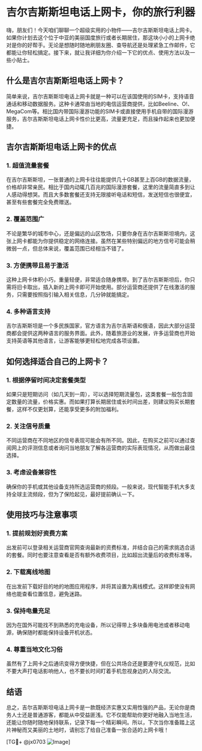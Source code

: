 # 吉尔吉斯斯坦电话上网卡，你的旅行利器

嗨，朋友们！今天咱们聊聊一个超级实用的小物件——吉尔吉斯斯坦电话上网卡。如果你计划去这个位于中亚的美丽国度旅行或者长期居住，那这块小小的上网卡绝对是你的好帮手。无论是想随时随地刷朋友圈、查导航还是处理紧急工作邮件，它都能让你轻松搞定。接下来，就让我详细为你介绍一下它的优点、使用方法以及一些小贴士。

## 什么是吉尔吉斯斯坦电话上网卡？

简单来说，吉尔吉斯斯坦电话上网卡就是一种可以在该国使用的SIM卡，支持语音通话和移动数据服务。这种卡通常由当地的电信运营商提供，比如Beeline、O!、MegaCom等。相比国内带国际漫游功能的SIM卡或直接使用手机自带的国际漫游服务，吉尔吉斯斯坦电话上网卡性价比更高，流量更充足，而且操作起来也更加便捷。

## 吉尔吉斯斯坦电话上网卡的优点

### 1. **超值流量套餐**
   在吉尔吉斯斯坦，一张普通的上网卡往往能提供几十GB甚至上百GB的数据流量，价格却非常亲民。相比于国内动辄几百兆的国际漫游套餐，这里的流量简直多到让人感动得想哭。而且大多数套餐还支持无限接听电话和短信，发送短信也很便宜，甚至有些套餐完全免费赠送。

### 2. **覆盖范围广**
   不论是繁华的城市中心，还是偏远的山区牧场，只要你身在吉尔吉斯斯坦境内，这张上网卡都能为你提供稳定的网络连接。虽然在某些特别偏远的地方信号可能会稍微弱一点，但总体来说，覆盖范围已经相当不错了。

### 3. **方便携带且易于激活**
   这种上网卡体积小巧，重量轻便，非常适合随身携带。到了吉尔吉斯斯坦后，你只需将旧卡取出，插入新的上网卡即可开始使用。部分运营商还提供了在线激活的服务，只需要按照指引输入相关信息，几分钟就能搞定。

### 4. **多种语言支持**
   吉尔吉斯斯坦是一个多民族国家，官方语言为吉尔吉斯语和俄语，因此大部分运营商都会提供这两种语言的服务界面。此外，随着旅游业的发展，许多运营商也开始支持英语等其他语言，让游客能够更轻松地完成各项设置。

## 如何选择适合自己的上网卡？

### 1. **根据停留时间决定套餐类型**
   如果只是短期访问（如几天到一周），可以选择短期流量包，这类套餐一般包含固定数量的流量，价格实惠。而如果打算长期居住或长时间出差，则建议购买长期套餐，这样不仅更划算，还能享受更多的附加福利。

### 2. **关注信号质量**
   不同运营商在不同地区的信号表现可能会有所不同。因此，在购买之前可以通过查阅网上的评测信息或者询问当地朋友了解各运营商的实际表现情况，从而做出最佳选择。

### 3. **考虑设备兼容性**
   确保你的手机或其他设备支持所选运营商的频段。一般来说，现代智能手机大多支持全球主流频段，但为了保险起见，最好提前确认一下。

## 使用技巧与注意事项

### 1. **提前规划好资费方案**
   出发前可以登录相关运营商官网查询最新的资费标准，并结合自己的需求挑选合适的套餐。同时也要注意查看是否有额外收费项目，比如超出流量后的收费标准等。

### 2. **下载离线地图**
   在出发前下载好目的地的地图应用程序，并将其设置为离线模式。这样即使没有网络也能查看位置信息，避免迷路。

### 3. **保持电量充足**
   因为在国外可能找不到熟悉的充电设备，所以记得带上多块备用电池或者移动电源，确保随时都能保持设备开机状态。

### 4. **尊重当地文化习俗**
   虽然有了上网卡之后通讯变得方便快捷，但在公共场合还是要遵守礼仪规范，比如不要大声打电话影响他人，也不要长时间盯着手机忽视身边的人际交流。

## 结语

总之，吉尔吉斯斯坦电话上网卡是一款既经济实惠又实用性强的产品，无论你是商务人士还是普通游客，都能从中受益匪浅。它不仅能帮助你更好地融入当地生活，还能让你随时随地保持联系，记录下每一个精彩瞬间。所以，下次当你准备踏上这片神秘而又美丽的土地时，请别忘了给自己准备一张合适的上网卡哦！

[TG💪+ @jx0703 ![Image](https://github.com/user-attachments/assets/dbca1d08-cadb-493c-b0ec-ad6f7a83f270)]